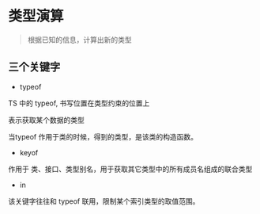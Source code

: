 # 类型演算

> 根据已知的信息，计算出新的类型

## 三个关键字

- typeof

TS 中的 typeof, 书写位置在类型约束的位置上

表示获取某个数据的类型

当typeof 作用于类的时候，得到的类型，是该类的构造函数。

- keyof

作用于 类、接口、类型别名，用于获取其它类型中的所有成员名组成的联合类型

- in

该关键字往往和 typeof 联用，限制某个索引类型的取值范围。